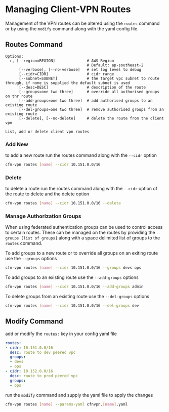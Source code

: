 # Managing Client-VPN Routes

Management of the VPN routes can be altered using the `routes` command or by using the `modify` command along with the yaml config file.

## Routes Command

```
Options:
  r, [--region=REGION]              # AWS Region
                                    # Default: ap-southeast-2
      [--verbose], [--no-verbose]   # set log level to debug
      [--cidr=CIDR]                 # cidr range
      [--subnet=SUBNET]             # the target vpc subnet to route through, if none is supplied the default subnet is used
      [--desc=DESC]                 # description of the route
      [--groups=one two three]      # override all authorised groups on thr route
      [--add-groups=one two three]  # add authorised groups to an existing route
      [--del-groups=one two three]  # remove authorised groups from an existing route
      [--delete], [--no-delete]     # delete the route from the client vpn

List, add or delete client vpn routes
```

### Add New

to add a new route run the routes command along with the `--cidr` option

```sh
cfn-vpn routes [name] --cidr 10.151.0.0/16
```

### Delete

to delete a  route run the routes command along with the `--cidr` option of the route to delete and the delete option

```sh
cfn-vpn routes [name] --cidr 10.151.0.0/16 --delete
```

### Manage Authorization Groups

When using federated authentication groups can be used to control access to certain routes. These can be managed on the routes by providing the `--groups [list of groups]` along with a space delimited list of groups to the `routes` command.

To add groups to a new route or to override all groups on an exiting route use the `--groups` options

```sh
cfn-vpn routes [name] --cidr 10.151.0.0/16 --groups devs ops
```

To add groups to an existing route use the `--add-groups` options

```sh
cfn-vpn routes [name] --cidr 10.151.0.0/16 --add-groups admin
```

To delete groups from an existing route use the `--del-groups` options

```sh
cfn-vpn routes [name] --cidr 10.151.0.0/16 --del-groups dev
```

## Modify Command

add or modify the `routes:` key in your config yaml file

```yaml
routes:
- cidr: 10.151.0.0/16
  desc: route to dev peered vpc
  groups:
  - devs
  - ops
- cidr: 10.152.0.0/16
  desc: route to prod peered vpc
  groups:
  - ops
```

run the `modify` command and supply the yaml file to apply the changes

```sh
cfn-vpn routes [name] --params-yaml cfnvpn.[name].yaml
```
